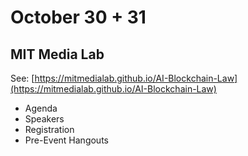 # October 30 + 31
## MIT Media Lab

See: [https://mitmedialab.github.io/AI-Blockchain-Law](https://mitmedialab.github.io/AI-Blockchain-Law)

* Agenda
* Speakers
* Registration
* Pre-Event Hangouts

